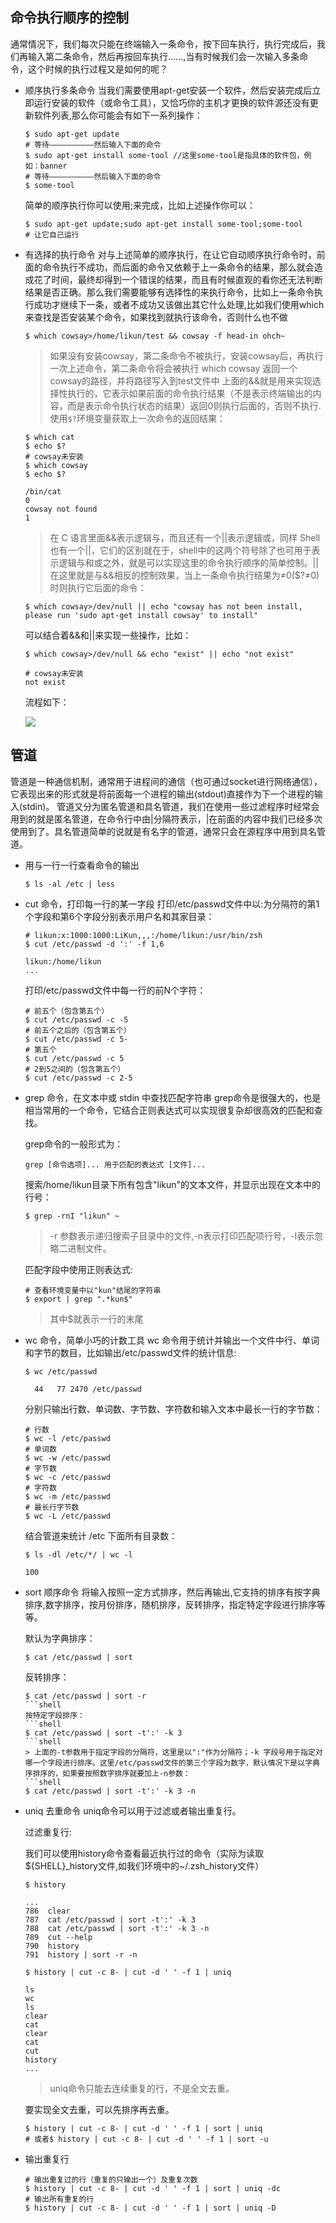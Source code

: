 ## 命令执行顺序的控制

通常情况下，我们每次只能在终端输入一条命令，按下回车执行，执行完成后，我们再输入第二条命令，然后再按回车执行……,当有时候我们会一次输入多条命令，这个时候的执行过程又是如何的呢？


- 顺序执行多条命令 
  当我们需要使用apt-get安装一个软件，然后安装完成后立即运行安装的软件（或命令工具），又恰巧你的主机才更换的软件源还没有更新软件列表,那么你可能会有如下一系列操作：
  
  ```shell
  $ sudo apt-get update
  # 等待——————————然后输入下面的命令
  $ sudo apt-get install some-tool //这里some-tool是指具体的软件包，例如：banner
  # 等待——————————然后输入下面的命令
  $ some-tool
  ```
  简单的顺序执行你可以使用;来完成，比如上述操作你可以：
  
  ```shell
  $ sudo apt-get update;sudo apt-get install some-tool;some-tool
  # 让它自己运行
  ```
  
- 有选择的执行命令 
  对与上述简单的顺序执行，在让它自动顺序执行命令时，前面的命令执行不成功，而后面的命令又依赖于上一条命令的结果，那么就会造成花了时间，最终却得到一个错误的结果，而且有时候直观的看你还无法判断结果是否正确。那么我们需要能够有选择性的来执行命令，比如上一条命令执行成功才继续下一条，或者不成功又该做出其它什么处理,比如我们使用which来查找是否安装某个命令，如果找到就执行该命令，否则什么也不做
  ```shell
  $ which cowsay>/home/likun/test && cowsay -f head-in ohch~
  ```
  > 如果没有安装cowsay，第二条命令不被执行，安装cowsay后，再执行一次上述命令，第二条命令将会被执行
  > which cowsay 返回一个cowsay的路径，并将路径写入到test文件中
  > 上面的&&就是用来实现选择性执行的，它表示如果前面的命令执行结果（不是表示终端输出的内容，而是表示命令执行状态的结果）返回0则执行后面的，否则不执行.
  使用`$?`环境变量获取上一次命令的返回结果：
  
  ```shell
  $ which cat
  $ echo $?
  # cowsay未安装
  $ which cowsay
  $ echo $?
  
  /bin/cat
  0
  cowsay not found
  1
  ```
  > 在 C 语言里面&&表示逻辑与，而且还有一个||表示逻辑或，同样 Shell 也有一个||，它们的区别就在于，shell中的这两个符号除了也可用于表示逻辑与和或之外，就是可以实现这里的命令执行顺序的简单控制。||在这里就是与&&相反的控制效果，当上一条命令执行结果为≠0($?≠0)时则执行它后面的命令：
  
  ```shell
  $ which cowsay>/dev/null || echo "cowsay has not been install, please run 'sudo apt-get install cowsay' to install"
  
  ```
  
  可以结合着&&和||来实现一些操作，比如：
  ```shell
  $ which cowsay>/dev/null && echo "exist" || echo "not exist"
  
  # cowsay未安装
  not exist
  ```
  
  流程如下：
  
  ![](./res/flow.png)
  
## 管道
管道是一种通信机制，通常用于进程间的通信（也可通过socket进行网络通信），它表现出来的形式就是将前面每一个进程的输出(stdout)直接作为下一个进程的输入(stdin)。
管道又分为匿名管道和具名管道，我们在使用一些过滤程序时经常会用到的就是匿名管道，在命令行中由|分隔符表示，|在前面的内容中我们已经多次使用到了。具名管道简单的说就是有名字的管道，通常只会在源程序中用到具名管道。

- 用与一行一行查看命令的输出
  ```shell
  $ ls -al /etc | less
  ```
- cut 命令，打印每一行的某一字段 
  打印/etc/passwd文件中以:为分隔符的第1个字段和第6个字段分别表示用户名和其家目录：
  
  ```shell
  # likun:x:1000:1000:LiKun,,,:/home/likun:/usr/bin/zsh
  $ cut /etc/passwd -d ':' -f 1,6
  
  likun:/home/likun
  ...
  ```
  打印/etc/passwd文件中每一行的前N个字符：
  
  ```shell
  # 前五个（包含第五个）
  $ cut /etc/passwd -c -5
  # 前五个之后的（包含第五个）
  $ cut /etc/passwd -c 5-
  # 第五个
  $ cut /etc/passwd -c 5
  # 2到5之间的（包含第五个）
  $ cut /etc/passwd -c 2-5
  ```
- grep 命令，在文本中或 stdin 中查找匹配字符串 
  grep命令是很强大的，也是相当常用的一个命令，它结合正则表达式可以实现很复杂却很高效的匹配和查找。
  
  grep命令的一般形式为：
  ```shell
  grep [命令选项]... 用于匹配的表达式 [文件]...
  ```
  
  搜索/home/likun目录下所有包含"likun"的文本文件，并显示出现在文本中的行号：
  ```shell
  $ grep -rnI "likun" ~
  ```
  > -r 参数表示递归搜索子目录中的文件,-n表示打印匹配项行号，-I表示忽略二进制文件。
  
  匹配字段中使用正则表达式:
  ```shell
  # 查看环境变量中以"kun"结尾的字符串
  $ export | grep ".*kun$"
  ```
  > 其中$就表示一行的末尾
  
- wc 命令，简单小巧的计数工具 
  wc 命令用于统计并输出一个文件中行、单词和字节的数目，比如输出/etc/passwd文件的统计信息:
  ```shell
  $ wc /etc/passwd
  
    44   77 2470 /etc/passwd
  ```
  分别只输出行数、单词数、字节数、字符数和输入文本中最长一行的字节数：
  ```shell
  # 行数
  $ wc -l /etc/passwd
  # 单词数
  $ wc -w /etc/passwd
  # 字节数
  $ wc -c /etc/passwd
  # 字符数
  $ wc -m /etc/passwd
  # 最长行字节数
  $ wc -L /etc/passwd
  ```

  结合管道来统计 /etc 下面所有目录数：
  ```shell
  $ ls -dl /etc/*/ | wc -l
  
  100
  ```
  
- sort 顺序命令
  将输入按照一定方式排序，然后再输出,它支持的排序有按字典排序,数字排序，按月份排序，随机排序，反转排序，指定特定字段进行排序等等。
  
  默认为字典排序：
  ```shell
  $ cat /etc/passwd | sort
  ```
  反转排序：
  ```shell
  $ cat /etc/passwd | sort -r
  ```shell
  按特定字段排序：
  ```shell
  $ cat /etc/passwd | sort -t':' -k 3
  ```shell
  > 上面的-t参数用于指定字段的分隔符，这里是以":"作为分隔符；-k 字段号用于指定对哪一个字段进行排序。这里/etc/passwd文件的第三个字段为数字，默认情况下是以字典序排序的，如果要按照数字排序就要加上-n参数：
  ```shell
  $ cat /etc/passwd | sort -t':' -k 3 -n
  ```
  
- uniq 去重命令 
  uniq命令可以用于过滤或者输出重复行。
  
  过滤重复行:
  
  我们可以使用history命令查看最近执行过的命令（实际为读取${SHELL}_history文件,如我们环境中的~/.zsh_history文件）
  ```shell
  $ history
  
  ...
  786  clear
  787  cat /etc/passwd | sort -t':' -k 3
  788  cat /etc/passwd | sort -t':' -k 3 -n
  789  cut --help
  790  history
  791  history | sort -r -n
  ```
  ```shell
  $ history | cut -c 8- | cut -d ' ' -f 1 | uniq
  
  ls
  wc
  ls
  clear
  cat
  clear
  cat
  cut
  history
  ...
  ```
  > uniq命令只能去连续重复的行，不是全文去重。
  
  要实现全文去重，可以先排序再去重。
  ```shell
  $ history | cut -c 8- | cut -d ' ' -f 1 | sort | uniq
  # 或者$ history | cut -c 8- | cut -d ' ' -f 1 | sort -u
  ```
  
- 输出重复行
  ```shell
  # 输出重复过的行（重复的只输出一个）及重复次数
  $ history | cut -c 8- | cut -d ' ' -f 1 | sort | uniq -dc
  # 输出所有重复的行
  $ history | cut -c 8- | cut -d ' ' -f 1 | sort | uniq -D
  ```
